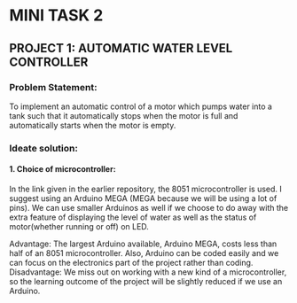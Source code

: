 # MINI TASK 2

## PROJECT 1: AUTOMATIC WATER LEVEL CONTROLLER

### Problem Statement:
To implement an automatic control of a motor which pumps water into a tank such that it automatically stops when the motor is full and automatically starts when the motor is empty. 

### Ideate solution:

#### 1. Choice of microcontroller:
In the link given in the earlier repository, the 8051 microcontroller is used. I suggest using an Arduino MEGA (MEGA because we will be using a lot of pins). We can use smaller Arduinos as well if we choose to do away with the extra feature of displaying the level of water as well as the status of motor(whether running or off) on LED.

Advantage: The largest Arduino available, Arduino MEGA, costs less than half of an 8051 microcontroller. Also, Arduino can be coded easily and we can focus on the electronics part of the project rather than coding.
Disadvantage: We miss out on working with a new kind of a microcontroller, so the learning outcome of the project will be slightly reduced if we use an Arduino.
